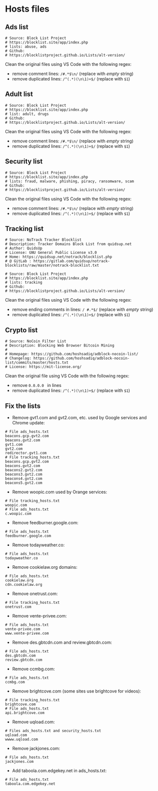 # Hosts files

## Ads list

```
# Source: Block List Project
# https://blocklist.site/app/index.php
# lists: abuse, ads
# Github:
# https://blocklistproject.github.io/Lists/alt-version/

```

Clean the original files using VS Code with the following regex:
- remove comment lines: `/#.*$\n/` (replace with *empty* string)
- remove duplicated lines: `/^(.*)(\n\1)+$/` (replace with `$1`) 

## Adult list

```
# Source: Block List Project
# https://blocklist.site/app/index.php
# list: adult, drugs
# Github:
# https://blocklistproject.github.io/Lists/alt-version/

```

Clean the original files using VS Code with the following regex:
- remove comment lines: `/#.*$\n/` (replace with *empty* string)
- remove duplicated lines: `/^(.*)(\n\1)+$/` (replace with `$1`) 

## Security list

```
# Source: Block List Project
# https://blocklist.site/app/index.php
# lists: fraud, malware, phishing, piracy, ransomware, scam
# Github:
# https://blocklistproject.github.io/Lists/alt-version/

```

Clean the original files using VS Code with the following regex:
- remove comment lines: `/#.*$\n/` (replace with *empty* string)
- remove duplicated lines: `/^(.*)(\n\1)+$/` (replace with `$1`) 

## Tracking list

```
# Source: NoTrack Tracker Blocklist 
# Description: Tracker Domains Block List from quidsup.net
# Author: QuidsUp
# License: GNU General Public License v3.0
# Home: https://quidsup.net/notrack/blocklist.php
# @ GitLab : https://gitlab.com/quidsup/notrack-blocklists/raw/master/notrack-blocklist.txt

# Source: Block List Project
# https://blocklist.site/app/index.php
# lists: tracking
# Github:
# https://blocklistproject.github.io/Lists/alt-version/

```

Clean the original files using VS Code with the following regex:
- remove ending comments in lines: `/ #.*$/` (replace with *empty* string)
- remove duplicated lines: `/^(.*)(\n\1)+$/` (replace with `$1`) 

## Crypto list

```
# Source: NoCoin Filter List
# Description: Blocking Web Browser Bitcoin Mining
#
# Homepage: https://github.com/hoshsadiq/adblock-nocoin-list/
# Changelog: https://github.com/hoshsadiq/adblock-nocoin-list/commits/master/hosts.txt
# License: https://mit-license.org/

```

Clean the original file using VS Code with the following regex:
- remove `0.0.0.0 ` in lines
- remove duplicated lines: `/^(.*)(\n\1)+$/` (replace with `$1`) 


## Fix the lists

- Remove gvt1.com and gvt2.com, etc. used by Google services and Chrome update:

```
# File ads_hosts.txt
beacons.gcp.gvt2.com
beacons.gvt2.com
gvt1.com
gvt2.com
redirector.gvt1.com
# File tracking_hosts.txt
beacons.gcp.gvt2.com
beacons.gvt2.com
beacons2.gvt2.com
beacons3.gvt2.com
beacons4.gvt2.com
beacons5.gvt2.com
```

- Remove woopic.com used by Orange services:
```
# File tracking_hosts.txt
woopic.com
# File ads_hosts.txt
c.woopic.com
```

- Remove feedburner.google.com:
```
# File ads_hosts.txt
feedburner.google.com
```

- Remove todayweather.co:
```
# File ads_hosts.txt
todayweather.co
```

- Remove cookielaw.org domains:
```
# File ads_hosts.txt
cookielaw.org
cdn.cookielaw.org
```

- Remove onetrust.com:
```
# File tracking_hosts.txt
onetrust.com
```

- Remove vente-privee.com:
```
# File ads_hosts.txt
vente-privee.com
www.vente-privee.com
```

- Remove des.gbtcdn.com and review.gbtcdn.com:
```
# File ads_hosts.txt
des.gbtcdn.com
review.gbtcdn.com
```

- Remove ccmbg.com:
```
# File ads_hosts.txt
ccmbg.com
```

- Remove brightcove.com (some sites use brightcove for videos):
```
# File tracking_hosts.txt
brightcove.com
# File ads_hosts.txt
api.brightcove.com
```

- Remove uqload.com:
```
# Files ads_hosts.txt and security_hosts.txt
uqload.com
wwww.uqload.com
```

- Remove jackjones.com:
```
# File ads_hosts.txt
jackjones.com
```

- Add taboola.com.edgekey.net in ads_hosts.txt:
```
# File ads_hosts.txt
taboola.com.edgekey.net
```
